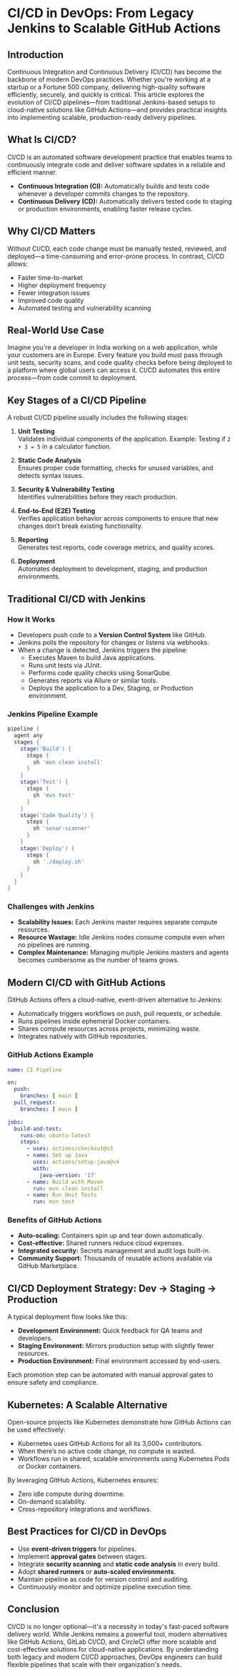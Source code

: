 # CI/CD in DevOps: From Legacy Jenkins to Scalable GitHub Actions

## Introduction

Continuous Integration and Continuous Delivery (CI/CD) has become the backbone of modern DevOps practices. Whether you're working at a startup or a Fortune 500 company, delivering high-quality software efficiently, securely, and quickly is critical. This article explores the evolution of CI/CD pipelines—from traditional Jenkins-based setups to cloud-native solutions like GitHub Actions—and provides practical insights into implementing scalable, production-ready delivery pipelines.

## What Is CI/CD?

CI/CD is an automated software development practice that enables teams to continuously integrate code and deliver software updates in a reliable and efficient manner.

- **Continuous Integration (CI):** Automatically builds and tests code whenever a developer commits changes to the repository.
- **Continuous Delivery (CD):** Automatically delivers tested code to staging or production environments, enabling faster release cycles.

## Why CI/CD Matters

Without CI/CD, each code change must be manually tested, reviewed, and deployed—a time-consuming and error-prone process. In contrast, CI/CD allows:

- Faster time-to-market
- Higher deployment frequency
- Fewer integration issues
- Improved code quality
- Automated testing and vulnerability scanning

## Real-World Use Case

Imagine you're a developer in India working on a web application, while your customers are in Europe. Every feature you build must pass through unit tests, security scans, and code quality checks before being deployed to a platform where global users can access it. CI/CD automates this entire process—from code commit to deployment.

## Key Stages of a CI/CD Pipeline

A robust CI/CD pipeline usually includes the following stages:

1. **Unit Testing**  
   Validates individual components of the application. Example: Testing if `2 + 3 = 5` in a calculator function.

2. **Static Code Analysis**  
   Ensures proper code formatting, checks for unused variables, and detects syntax issues.

3. **Security & Vulnerability Testing**  
   Identifies vulnerabilities before they reach production.

4. **End-to-End (E2E) Testing**  
   Verifies application behavior across components to ensure that new changes don’t break existing functionality.

5. **Reporting**  
   Generates test reports, code coverage metrics, and quality scores.

6. **Deployment**  
   Automates deployment to development, staging, and production environments.

## Traditional CI/CD with Jenkins

### How It Works

- Developers push code to a **Version Control System** like GitHub.
- Jenkins polls the repository for changes or listens via webhooks.
- When a change is detected, Jenkins triggers the pipeline:
  - Executes Maven to build Java applications.
  - Runs unit tests via JUnit.
  - Performs code quality checks using SonarQube.
  - Generates reports via Allure or similar tools.
  - Deploys the application to a Dev, Staging, or Production environment.

### Jenkins Pipeline Example

```groovy
pipeline {
  agent any
  stages {
    stage('Build') {
      steps {
        sh 'mvn clean install'
      }
    }
    stage('Test') {
      steps {
        sh 'mvn test'
      }
    }
    stage('Code Quality') {
      steps {
        sh 'sonar-scanner'
      }
    }
    stage('Deploy') {
      steps {
        sh './deploy.sh'
      }
    }
  }
}
```

### Challenges with Jenkins

- **Scalability Issues:** Each Jenkins master requires separate compute resources.
- **Resource Wastage:** Idle Jenkins nodes consume compute even when no pipelines are running.
- **Complex Maintenance:** Managing multiple Jenkins masters and agents becomes cumbersome as the number of teams grows.

## Modern CI/CD with GitHub Actions

GitHub Actions offers a cloud-native, event-driven alternative to Jenkins:

- Automatically triggers workflows on push, pull requests, or schedule.
- Runs pipelines inside ephemeral Docker containers.
- Shares compute resources across projects, minimizing waste.
- Integrates natively with GitHub repositories.

### GitHub Actions Example

```yaml
name: CI Pipeline

on:
  push:
    branches: [ main ]
  pull_request:
    branches: [ main ]

jobs:
  build-and-test:
    runs-on: ubuntu-latest
    steps:
      - uses: actions/checkout@v3
      - name: Set up Java
        uses: actions/setup-java@v4
        with:
          java-version: '17'
      - name: Build with Maven
        run: mvn clean install
      - name: Run Unit Tests
        run: mvn test
```

### Benefits of GitHub Actions

- **Auto-scaling:** Containers spin up and tear down automatically.
- **Cost-effective:** Shared runners reduce cloud expenses.
- **Integrated security:** Secrets management and audit logs built-in.
- **Community Support:** Thousands of reusable actions available via GitHub Marketplace.

## CI/CD Deployment Strategy: Dev → Staging → Production

A typical deployment flow looks like this:

- **Development Environment:** Quick feedback for QA teams and developers.
- **Staging Environment:** Mirrors production setup with slightly fewer resources.
- **Production Environment:** Final environment accessed by end-users.

Each promotion step can be automated with manual approval gates to ensure safety and compliance.

## Kubernetes: A Scalable Alternative

Open-source projects like Kubernetes demonstrate how GitHub Actions can be used effectively:

- Kubernetes uses GitHub Actions for all its 3,000+ contributors.
- When there’s no active code change, no compute is wasted.
- Workflows run in shared, scalable environments using Kubernetes Pods or Docker containers.

By leveraging GitHub Actions, Kubernetes ensures:

- Zero idle compute during downtime.
- On-demand scalability.
- Cross-repository integrations and workflows.

## Best Practices for CI/CD in DevOps

- Use **event-driven triggers** for pipelines.
- Implement **approval gates** between stages.
- Integrate **security scanning** and **static code analysis** in every build.
- Adopt **shared runners** or **auto-scaled environments**.
- Maintain pipeline as code for version control and auditing.
- Continuously monitor and optimize pipeline execution time.

## Conclusion

CI/CD is no longer optional—it's a necessity in today's fast-paced software delivery world. While Jenkins remains a powerful tool, modern alternatives like GitHub Actions, GitLab CI/CD, and CircleCI offer more scalable and cost-effective solutions for cloud-native applications. By understanding both legacy and modern CI/CD approaches, DevOps engineers can build flexible pipelines that scale with their organization's needs.

